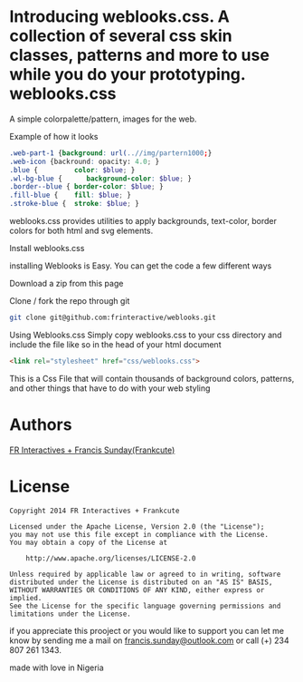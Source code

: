 Introducing weblooks.css. A collection of several css skin classes, patterns and more to use while you do your prototyping.
 weblooks.css
============

A simple colorpalette/pattern, images  for the web.

Example of how it looks

```scss
.web-part-1 {background: url(..//img/partern1000;}
.web-icon {backround: opacity: 4.0; }
.blue {         color: $blue; }
.wl-bg-blue {      background-color: $blue; }
.border--blue { border-color: $blue; }
.fill-blue {    fill: $blue; }
.stroke-blue {  stroke: $blue; }
```

weblooks.css provides utilities to apply backgrounds, text-color, border colors for both html and svg elements. 


 Install weblooks.css

installing Weblooks is Easy. You can get the code a few different ways

Download a zip from this page

Clone / fork the repo through git

```bash
git clone git@github.com:frinteractive/weblooks.git
```

Using Weblooks.css
Simply copy weblooks.css to your css directory and include the file like so in the head of your html document

```html
<link rel="stylesheet" href="css/weblooks.css">
```





This is a Css File that will contain thousands of background colors, patterns, and other things that have to do with your web styling

# Authors
[FR Interactives + Francis Sunday(Frankcute)](http://www.facebook.com/frankcuteiw "Francis Sunday - Designer + Developer in NIgeria, Africa")


# License

```
Copyright 2014 FR Interactives + Frankcute

Licensed under the Apache License, Version 2.0 (the "License");
you may not use this file except in compliance with the License.
You may obtain a copy of the License at

    http://www.apache.org/licenses/LICENSE-2.0

Unless required by applicable law or agreed to in writing, software
distributed under the License is distributed on an "AS IS" BASIS,
WITHOUT WARRANTIES OR CONDITIONS OF ANY KIND, either express or implied.
See the License for the specific language governing permissions and
limitations under the License.

```
if you appreciate this prooject or you would like to support you can let me know by sending me a mail on francis.sunday@outlook.com or call (+) 234 807 261 1343. 

made with love in Nigeria 
